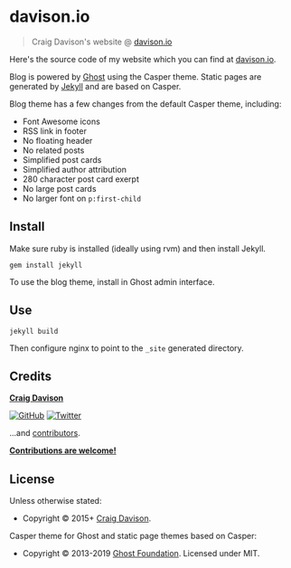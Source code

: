 # davison.io

> Craig Davison's website @ [davison.io](https://davison.io)

Here's the source code of my website which you can find at [davison.io](https://davison.io).

Blog is powered by [Ghost](https://ghost.org) using the Casper theme. Static pages are generated by [Jekyll](https://jekyllrb.com) and are based on Casper.

Blog theme has a few changes from the default Casper theme, including:
* Font Awesome icons
* RSS link in footer
* No floating header
* No related posts
* Simplified post cards
* Simplified author attribution
* 280 character post card exerpt
* No large post cards
* No larger font on `p:first-child`

## Install

Make sure ruby is installed (ideally using rvm) and then install Jekyll.

```
gem install jekyll
```

To use the blog theme, install in Ghost admin interface.

## Use

```
jekyll build
```

Then configure nginx to point to the `_site` generated directory.

## Credits

**[Craig Davison](https://davison.io)**

[![GitHub](https://img.shields.io/github/followers/davisonio.svg?style=social&label=Follow%20@davisonio)](https://github.com/davisonio) [![Twitter](https://img.shields.io/twitter/follow/davisonio.svg?style=social)](https://twitter.com/davisonio)

...and [contributors](https://github.com/davisonio/davison.io/graphs/contributors).

**[Contributions are welcome!](https://github.com/davisonio/davison.io/blob/master/contributing.md)**

## License

Unless otherwise stated:
- Copyright © 2015+ [Craig Davison](https://davison.io).

Casper theme for Ghost and static page themes based on Casper:
- Copyright © 2013-2019 [Ghost Foundation](https://ghost.org). Licensed under MIT.
